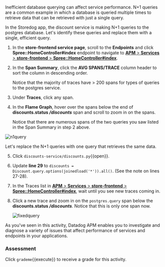 Inefficient database querying can affect service performance. N+1 queries are a common example in which a database is queried multiple times to retrieve data that can be retrieved with just a single query. 

In the Storedog app, the discount service is making N+1 queries to the postgres database. Let's identify these queries and replace them with a single, efficient query. 

1. In the **store-frontend service page**, scroll to the **Endpoints**  and click **Spree::HomeController#index** endpoint to navigate to <a href="https://app.datadoghq.com/apm/resource/store-frontend/rack.request/69d105fa043dba7f?end=1593549125250&env=ruby-shop&index=apm-search&paused=false&start=1593545525250&query=env%3Aruby-shop%20service%3Astore-frontend%20operation_name%3Arack.request%20resource_name%3A%22Spree%3A%3AHomeController%23index%22" target="_datadog">**APM** > **Services** > **store-frontend** > **Spree::HomeController#index**</a>.

2. In the **Span Summary**, click the **AVG SPANS/TRACE** column header to sort the column in descending order. <p> Notice that the majority of traces have > 200 spans for types of queries to the postgres service. 

3. Under **Traces**, click any span. 

4. In the **Flame Graph**, hover over the spans below the end of **discounts.status */discounts*** span and scroll to zoom in on the spans. <p> Notice that there are numerous spans of the two queries you saw listed in the Span Summary in step 2 above. 

  ![n1query](fixapp/assets/n1query.gif)
  
  Let's replace the N+1 queries with one query that retrieves the same data.

5. Click `discounts-service/discounts.py`{{open}}.

6. Update **line 29** to `discounts = Discount.query.options(joinedload('*')).all()`. (See the note on lines 27-28). 

7. In the Traces list in <a href="https://app.datadoghq.com/apm/resource/store-frontend/rack.request/69d105fa043dba7f?end=1593549125250&env=ruby-shop&index=apm-search&paused=false&start=1593545525250&query=env%3Aruby-shop%20service%3Astore-frontend%20operation_name%3Arack.request%20resource_name%3A%22Spree%3A%3AHomeController%23index%22" target="_datadog">**APM** > **Services** > **store-frontend** > **Spree::HomeController#index**</a>, wait until you see new traces coming in.

8. Click a new trace and zoom in on the `postgres.query` span below the **discounts.status */discounts***. Notice that this is only one span now. <p> ![fixedquery](fixapp/assets/fixedquery.gif)

As you've seen in this activity, Datadog APM enables you to investigate and diagnose a variety of issues that affect performance of services and endpoints in your applications.


### Assessment
Click `grademe`{{execute}} to receive a grade for this activity.